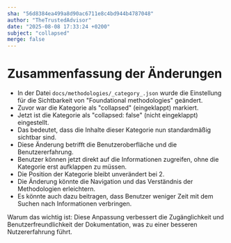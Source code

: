 ```yaml
---
sha: "56d8384ea499a8d90ac6711e8c4bd944b4787048"
author: "TheTrustedAdvisor"
date: "2025-08-08 17:33:24 +0200"
subject: "collapsed"
merge: false
---
```


# Zusammenfassung der Änderungen

- In der Datei `docs/methodologies/_category_.json` wurde die Einstellung für die Sichtbarkeit von "Foundational methodologies" geändert.
- Zuvor war die Kategorie als "collapsed" (eingeklappt) markiert.
- Jetzt ist die Kategorie als "collapsed: false" (nicht eingeklappt) eingestellt.
- Das bedeutet, dass die Inhalte dieser Kategorie nun standardmäßig sichtbar sind.
- Diese Änderung betrifft die Benutzeroberfläche und die Benutzererfahrung.
- Benutzer können jetzt direkt auf die Informationen zugreifen, ohne die Kategorie erst aufklappen zu müssen.
- Die Position der Kategorie bleibt unverändert bei 2.
- Die Änderung könnte die Navigation und das Verständnis der Methodologien erleichtern.
- Es könnte auch dazu beitragen, dass Benutzer weniger Zeit mit dem Suchen nach Informationen verbringen.

Warum das wichtig ist: Diese Anpassung verbessert die Zugänglichkeit und Benutzerfreundlichkeit der Dokumentation, was zu einer besseren Nutzererfahrung führt.

